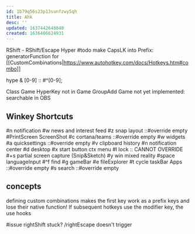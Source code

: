 ```yaml
---
id: 1b79q56s23p13sunfzwy5qh
title: Ahk
desc: ''
updated: 1637442648840
created: 1636406624931
---
```


RShift - RShift/Escape
Hyper
#todo
make CapsLK into Prefix:
  generatorFunction for [[CustomCombinations|https://www.autohotkey.com/docs/Hotkeys.htm#combo]]

hype & [0-9] :: \#^[0-9];

Class Game
  HyperKey not in Game
  GroupAdd Game not yet implemented:
    searchable in OBS

## Winkey Shortcuts
\#n notification
\#w news and interest feed
\#z snap layout ::#override empty
\#PrintScreen ScreenShot
\#c cortana/teams ::#override empty
\#w widgets
\#a quicksettings ::#override empty
\#v clipboard history
\#n notification center
\#d desktop
\#x start button ctx menu
\#l lock :: CANNOT OVERRIDE
\#+s partial screen capture (Snip&Sketch)
\#y win mixed reality
\#space languageInput
\#^f find
\#g gameBar
\#e fileExplorer
\#t cycle taskBar Apps ::#override empty
\#s search ::#override empty

## concepts

defining custom combinations makes the first key work as a prefix keys and lose their native function! If subsequent hotkeys use the modifier key, the use hooks

#issue rightShift stuck? /rightEscape doesn't trigger